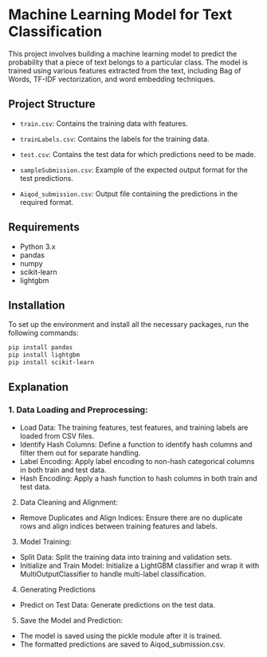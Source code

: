 # Machine Learning Model for Text Classification

This project involves building a machine learning model to predict the probability that a piece of text belongs to a particular class. The model is trained using various features extracted from the text, including Bag of Words, TF-IDF vectorization, and word embedding techniques.

## Project Structure

- `train.csv`: Contains the training data with features.
- `trainLabels.csv`: Contains the labels for the training data.
- `test.csv`: Contains the test data for which predictions need to be made.
- `sampleSubmission.csv`: Example of the expected output format for the test predictions.

- `Aiqod_submission.csv`: Output file containing the predictions in the required format.


## Requirements

- Python 3.x
- pandas
- numpy
- scikit-learn
- lightgbm

## Installation

To set up the environment and install all the necessary packages, run the following commands:

```bash
pip install pandas
pip install lightgbm
pip install scikit-learn 

```

## Explanation 

### 1. Data Loading and Preprocessing:
- Load Data: The training features, test features, and training labels are loaded from CSV files.
- Identify Hash Columns: Define a function to identify hash columns and filter them out for separate handling.
- Label Encoding: Apply label encoding to non-hash categorical columns in both train and test data.
- Hash Encoding: Apply a hash function to hash columns in both train and test data.

2. Data Cleaning and Alignment:
- Remove Duplicates and Align Indices: Ensure there are no duplicate rows and align indices between training features and labels.

3. Model Training:
- Split Data: Split the training data into training and validation sets.
- Initialize and Train Model: Initialize a LightGBM classifier and wrap it with MultiOutputClassifier to handle multi-label classification.

4. Generating Predictions
- Predict on Test Data: Generate predictions on the test data.

5. Save the Model and Prediction:
- The model is saved using the pickle module after it is trained.
- The formatted predictions are saved to Aiqod_submission.csv.



